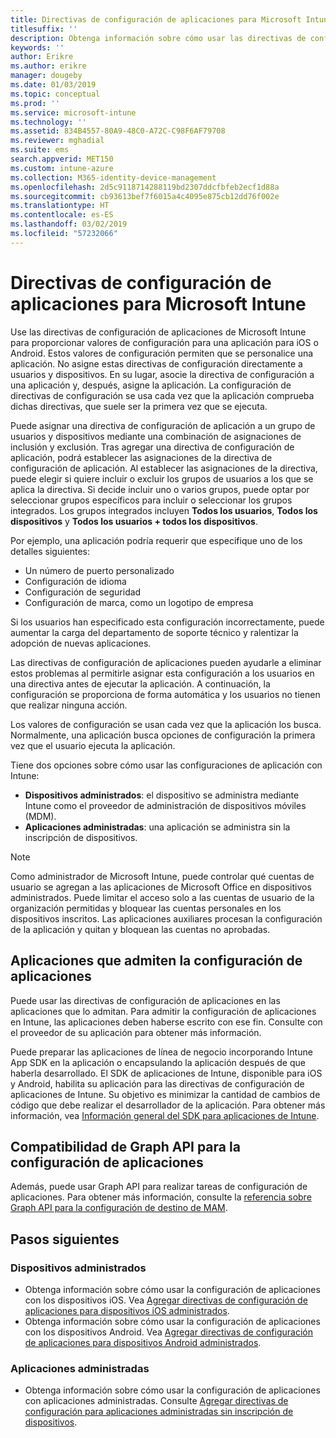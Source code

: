 ```yaml
---
title: Directivas de configuración de aplicaciones para Microsoft Intune
titlesuffix: ''
description: Obtenga información sobre cómo usar las directivas de configuración de aplicaciones en un dispositivo iOS o Android en Microsoft Intune.
keywords: ''
author: Erikre
ms.author: erikre
manager: dougeby
ms.date: 01/03/2019
ms.topic: conceptual
ms.prod: ''
ms.service: microsoft-intune
ms.technology: ''
ms.assetid: 834B4557-80A9-48C0-A72C-C98F6AF79708
ms.reviewer: mghadial
ms.suite: ems
search.appverid: MET150
ms.custom: intune-azure
ms.collection: M365-identity-device-management
ms.openlocfilehash: 2d5c9118714288119bd2307ddcfbfeb2ecf1d88a
ms.sourcegitcommit: cb93613bef7f6015a4c4095e875cb12dd76f002e
ms.translationtype: HT
ms.contentlocale: es-ES
ms.lasthandoff: 03/02/2019
ms.locfileid: "57232066"
---
```

# <a name="app-configuration-policies-for-microsoft-intune"></a>Directivas de configuración de aplicaciones para Microsoft Intune

Use las directivas de configuración de aplicaciones de Microsoft Intune para proporcionar valores de configuración para una aplicación para iOS o Android. Estos valores de configuración permiten que se personalice una aplicación. No asigne estas directivas de configuración directamente a usuarios y dispositivos. En su lugar, asocie la directiva de configuración a una aplicación y, después, asigne la aplicación. La configuración de directivas de configuración se usa cada vez que la aplicación comprueba dichas directivas, que suele ser la primera vez que se ejecuta.

Puede asignar una directiva de configuración de aplicación a un grupo de usuarios y dispositivos mediante una combinación de asignaciones de inclusión y exclusión. Tras agregar una directiva de configuración de aplicación, podrá establecer las asignaciones de la directiva de configuración de aplicación. Al establecer las asignaciones de la directiva, puede elegir si quiere incluir o excluir los grupos de usuarios a los que se aplica la directiva. Si decide incluir uno o varios grupos, puede optar por seleccionar grupos específicos para incluir o seleccionar los grupos integrados. Los grupos integrados incluyen **Todos los usuarios**, **Todos los dispositivos** y **Todos los usuarios + todos los dispositivos**.

Por ejemplo, una aplicación podría requerir que especifique uno de los detalles siguientes:

- Un número de puerto personalizado
- Configuración de idioma
- Configuración de seguridad
- Configuración de marca, como un logotipo de empresa

Si los usuarios han especificado esta configuración incorrectamente, puede aumentar la carga del departamento de soporte técnico y ralentizar la adopción de nuevas aplicaciones.

Las directivas de configuración de aplicaciones pueden ayudarle a eliminar estos problemas al permitirle asignar esta configuración a los usuarios en una directiva antes de ejecutar la aplicación. A continuación, la configuración se proporciona de forma automática y los usuarios no tienen que realizar ninguna acción.

Los valores de configuración se usan cada vez que la aplicación los busca. Normalmente, una aplicación busca opciones de configuración la primera vez que el usuario ejecuta la aplicación.

Tiene dos opciones sobre cómo usar las configuraciones de aplicación con Intune:
 - **Dispositivos administrados**: el dispositivo se administra mediante Intune como el proveedor de administración de dispositivos móviles (MDM).
 - **Aplicaciones administradas**: una aplicación se administra sin la inscripción de dispositivos.

> [!NOTE]
> Como administrador de Microsoft Intune, puede controlar qué cuentas de usuario se agregan a las aplicaciones de Microsoft Office en dispositivos administrados. Puede limitar el acceso solo a las cuentas de usuario de la organización permitidas y bloquear las cuentas personales en los dispositivos inscritos. Las aplicaciones auxiliares procesan la configuración de la aplicación y quitan y bloquean las cuentas no aprobadas.

## <a name="apps-that-support-app-configuration"></a>Aplicaciones que admiten la configuración de aplicaciones

Puede usar las directivas de configuración de aplicaciones en las aplicaciones que lo admitan. Para admitir la configuración de aplicaciones en Intune, las aplicaciones deben haberse escrito con ese fin. Consulte con el proveedor de su aplicación para obtener más información.

Puede preparar las aplicaciones de línea de negocio incorporando Intune App SDK en la aplicación o encapsulando la aplicación después de que haberla desarrollado. El SDK de aplicaciones de Intune, disponible para iOS y Android, habilita su aplicación para las directivas de configuración de aplicaciones de Intune. Su objetivo es minimizar la cantidad de cambios de código que debe realizar el desarrollador de la aplicación. Para obtener más información, vea [Información general del SDK para aplicaciones de Intune](app-sdk.md).

## <a name="graph-api-support-for-app-configuration"></a>Compatibilidad de Graph API para la configuración de aplicaciones

Además, puede usar Graph API para realizar tareas de configuración de aplicaciones. Para obtener más información, consulte la [referencia sobre Graph API para la configuración de destino de MAM](https://graph.microsoft.io/docs/api-reference/beta/api/intune_mam_targetedmanagedappconfiguration_create).

## <a name="next-steps"></a>Pasos siguientes

### <a name="managed-devices"></a>Dispositivos administrados

 - Obtenga información sobre cómo usar la configuración de aplicaciones con los dispositivos iOS.  Vea [Agregar directivas de configuración de aplicaciones para dispositivos iOS administrados](app-configuration-policies-use-ios.md).
 - Obtenga información sobre cómo usar la configuración de aplicaciones con los dispositivos Android.  Vea [Agregar directivas de configuración de aplicaciones para dispositivos Android administrados](app-configuration-policies-use-android.md).

### <a name="managed-apps"></a>Aplicaciones administradas

 - Obtenga información sobre cómo usar la configuración de aplicaciones con aplicaciones administradas. Consulte [Agregar directivas de configuración para aplicaciones administradas sin inscripción de dispositivos](app-configuration-policies-managed-app.md).
